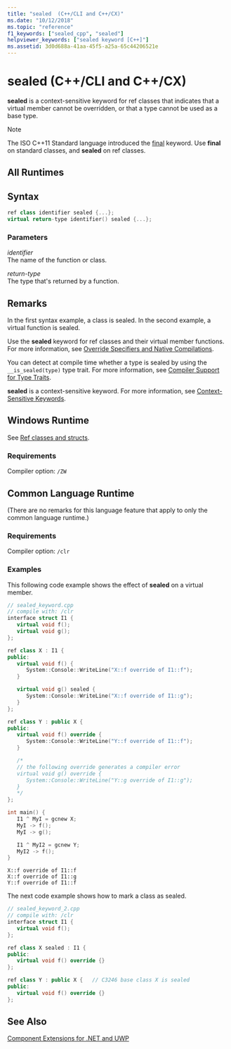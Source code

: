 ```yaml
---
title: "sealed  (C++/CLI and C++/CX)"
ms.date: "10/12/2018"
ms.topic: "reference"
f1_keywords: ["sealed_cpp", "sealed"]
helpviewer_keywords: ["sealed keyword [C++]"]
ms.assetid: 3d0d688a-41aa-45f5-a25a-65c44206521e
---
```

# sealed  (C++/CLI and C++/CX)

**sealed** is a context-sensitive keyword for ref classes that indicates that a virtual member cannot be overridden, or that a type cannot be used as a base type.

> [!NOTE]
> The ISO C++11 Standard language introduced the [final](../cpp/final-specifier.md) keyword. Use **final** on standard classes, and **sealed** on ref classes.

## All Runtimes

## Syntax

```cpp
ref class identifier sealed {...};
virtual return-type identifier() sealed {...};
```

### Parameters

*identifier*<br/>
The name of the function or class.

*return-type*<br/>
The type that's returned by a function.

## Remarks

In the first syntax example, a class is sealed. In the second example, a virtual function is sealed.

Use the **sealed** keyword for ref classes and their virtual member functions. For more information, see [Override Specifiers and Native Compilations](../dotnet/how-to-declare-override-specifiers-in-native-compilations-cpp-cli.md).

You can detect at compile time whether a type is sealed by using the `__is_sealed(type)` type trait. For more information, see [Compiler Support for Type Traits](../windows/compiler-support-for-type-traits-cpp-component-extensions.md).

**sealed** is a context-sensitive keyword.  For more information, see [Context-Sensitive Keywords](../windows/context-sensitive-keywords-cpp-component-extensions.md).

## Windows Runtime

See [Ref classes and structs](../cppcx/ref-classes-and-structs-c-cx.md).

### Requirements

Compiler option: `/ZW`

## Common Language Runtime

(There are no remarks for this language feature that apply to only the common language runtime.)

### Requirements

Compiler option: `/clr`

### Examples

This following code example shows the effect of **sealed** on a virtual member.

```cpp
// sealed_keyword.cpp
// compile with: /clr
interface struct I1 {
   virtual void f();
   virtual void g();
};

ref class X : I1 {
public:
   virtual void f() {
      System::Console::WriteLine("X::f override of I1::f");
   }

   virtual void g() sealed {
      System::Console::WriteLine("X::f override of I1::g");
   }
};

ref class Y : public X {
public:
   virtual void f() override {
      System::Console::WriteLine("Y::f override of I1::f");
   }

   /*
   // the following override generates a compiler error
   virtual void g() override {
      System::Console::WriteLine("Y::g override of I1::g");
   }
   */
};

int main() {
   I1 ^ MyI = gcnew X;
   MyI -> f();
   MyI -> g();

   I1 ^ MyI2 = gcnew Y;
   MyI2 -> f();
}
```

```Output
X::f override of I1::f
X::f override of I1::g
Y::f override of I1::f
```

The next code example shows how to mark a class as sealed.

```cpp
// sealed_keyword_2.cpp
// compile with: /clr
interface struct I1 {
   virtual void f();
};

ref class X sealed : I1 {
public:
   virtual void f() override {}
};

ref class Y : public X {   // C3246 base class X is sealed
public:
   virtual void f() override {}
};
```

## See Also

[Component Extensions for .NET and UWP](../windows/component-extensions-for-runtime-platforms.md)